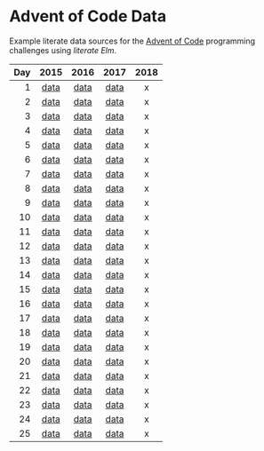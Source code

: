 # Advent of Code Data

Example literate data sources for the [Advent of Code](http://adventofcode.com) programming challenges using _literate Elm_.

| Day |        2015         |        2016         |        2017         | 2018 |
| --: | :-----------------: | :-----------------: | :-----------------: | :--: |
|   1 | [data](d01_2015.md) | [data](d01_2016.md) | [data](d01_2017.md) |  x   |
|   2 | [data](d02_2015.md) | [data](d02_2016.md) | [data](d02_2017.md) |  x   |
|   3 | [data](d03_2015.md) | [data](d03_2016.md) | [data](d03_2017.md) |  x   |
|   4 | [data](d04_2015.md) | [data](d04_2016.md) | [data](d04_2017.md) |  x   |
|   5 | [data](d05_2015.md) | [data](d05_2016.md) | [data](d05_2017.md) |  x   |
|   6 | [data](d06_2015.md) | [data](d06_2016.md) | [data](d06_2017.md) |  x   |
|   7 | [data](d07_2015.md) | [data](d07_2016.md) | [data](d07_2017.md) |  x   |
|   8 | [data](d08_2015.md) | [data](d08_2016.md) | [data](d08_2017.md) |  x   |
|   9 | [data](d09_2015.md) | [data](d09_2016.md) | [data](d09_2017.md) |  x   |
|  10 | [data](d10_2015.md) | [data](d10_2016.md) | [data](d10_2016.md) |  x   |
|  11 | [data](d11_2015.md) | [data](d11_2016.md) | [data](d11_2016.md) |  x   |
|  12 | [data](d12_2015.md) | [data](d12_2016.md) | [data](d12_2016.md) |  x   |
|  13 | [data](d13_2015.md) | [data](d13_2016.md) | [data](d13_2016.md) |  x   |
|  14 | [data](d14_2015.md) | [data](d14_2016.md) | [data](d14_2016.md) |  x   |
|  15 | [data](d15_2015.md) | [data](d15_2016.md) | [data](d15_2016.md) |  x   |
|  16 | [data](d16_2015.md) | [data](d16_2016.md) | [data](d16_2016.md) |  x   |
|  17 | [data](d17_2015.md) | [data](d17_2016.md) | [data](d17_2016.md) |  x   |
|  18 | [data](d18_2015.md) | [data](d18_2016.md) | [data](d18_2016.md) |  x   |
|  19 | [data](d19_2015.md) | [data](d19_2016.md) | [data](d19_2016.md) |  x   |
|  20 | [data](d20_2015.md) | [data](d20_2016.md) | [data](d20_2016.md) |  x   |
|  21 | [data](d21_2015.md) | [data](d21_2016.md) | [data](d21_2016.md) |  x   |
|  22 | [data](d22_2015.md) | [data](d22_2016.md) | [data](d22_2016.md) |  x   |
|  23 | [data](d23_2015.md) | [data](d23_2016.md) | [data](d23_2016.md) |  x   |
|  24 | [data](d24_2015.md) | [data](d24_2016.md) | [data](d24_2016.md) |  x   |
|  25 | [data](d25_2015.md) | [data](d25_2016.md) | [data](d25_2016.md) |  x   |
